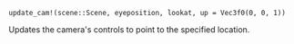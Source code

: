 ```
update_cam!(scene::Scene, eyeposition, lookat, up = Vec3f0(0, 0, 1))
```

Updates the camera's controls to point to the specified location.
